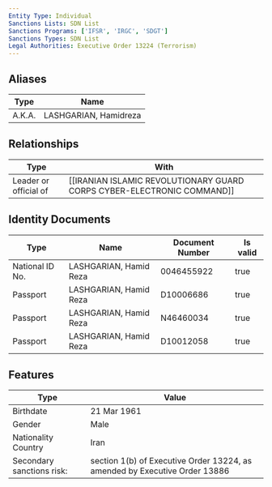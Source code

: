 ```yaml
---
Entity Type: Individual
Sanctions Lists: SDN List
Sanctions Programs: ['IFSR', 'IRGC', 'SDGT']
Sanctions Types: SDN List
Legal Authorities: Executive Order 13224 (Terrorism)
---
```


## Aliases
| Type  | Name      | 
|-------|-----------|
| A.K.A. | LASHGARIAN, Hamidreza |

## Relationships
| Type  | With      | 
|-------|-----------|
| Leader or official of | [[IRANIAN ISLAMIC REVOLUTIONARY GUARD CORPS CYBER-ELECTRONIC COMMAND]] |

## Identity Documents
| Type  | Name      | Document Number | Is valid |
|-------|-----------|-----------------|----------|
| National ID No. | LASHGARIAN, Hamid Reza | 0046455922 | true |
| Passport | LASHGARIAN, Hamid Reza | D10006686 | true |
| Passport | LASHGARIAN, Hamid Reza | N46460034 | true |
| Passport | LASHGARIAN, Hamid Reza | D10012058 | true |

## Features
| Type  | Value      |
|-------|------------|
| Birthdate | 21 Mar 1961 |
| Gender | Male |
| Nationality Country | Iran |
| Secondary sanctions risk: | section 1(b) of Executive Order 13224, as amended by Executive Order 13886 |
